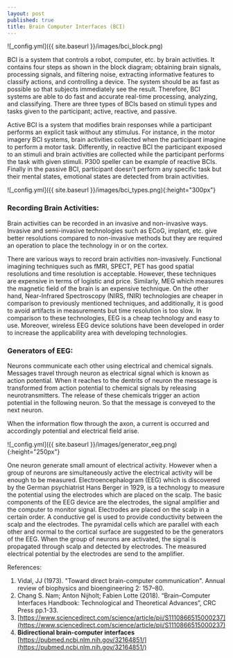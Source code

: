 ```yaml
---
layout: post
published: true
title: Brain Computer Interfaces (BCI)
---
```


![_config.yml]({{ site.baseurl }}/images/bci_block.png)

BCI is a system that controls a robot, computer, etc. by brain activities. It contains four steps as shown in the block diagram; obtaining brain signals, processing signals, and filtering noise, extracting informative features to classify actions, and controlling a device. The system should be as fast as possible so that subjects immediately see the result. Therefore, BCI systems are able to do fast and accurate real-time processing, analyzing, and classifying. There are three types of BCIs based on stimuli types and tasks given to the participant; active, reactive, and passive.

Active BCI is a system that modifies brain responses while a participant performs an explicit task without any stimulus. For instance, in the motor imagery BCI systems, brain activities collected when the participant imagine to perform a motor task. Differently, in reactive BCI the participant exposed to an stimuli and brain activities are collected while the participant performs the task with given stimuli. P300 speller can be example of reactive BCIs. Finally in the passive BCI, participant doesn’t perform any specific task but their mental states, emotional states are detected from brain activities. 

![_config.yml]({{ site.baseurl }}/images/bci_types.png){:height="300px"}

### Recording Brain Activities:

Brain activities can be recorded in an invasive and non-invasive ways. Invasive and semi-invasive technologies such as ECoG, implant, etc. give better resolutions compared to non-invasive methods but they are required an operation to place the technology in or on the cortex. 

There are various ways to record brain activities non-invasively. Functional imagining techniques such as fMRI, SPECT, PET has good spatial resolutions and time resolution is acceptable. However, these techniques are expensive in terms of logistic and price. Similarly, MEG which measures the magnetic field of the brain is an expensive technique. On the other hand, Near-Infrared Spectroscopy (NIRS, fNIR) technologies are cheaper in comparison to previously mentioned techniques, and additionally, it is good to avoid artifacts in measurements but time resolution is too slow. In comparison to these technologies, EEG is a cheap technology and easy to use. Moreover, wireless EEG device solutions have been developed in order to increase the applicability area with developing technologies.

### Generators of EEG:

Neurons communicate each other using electrical and chemical signals. Messages travel through neuron as electrical signal which is known as action potential. When it reaches to the dentrits of neuron the message is transformed from action potential to chemical signals by releasing neurotransmitters. The release of these chemicals trigger an action potential in the following neuron. So that the message is conveyed to the next neuron. 

When the information flow through the axon, a current is occurred and accordingly potential and electrical field arise. 

![_config.yml]({{ site.baseurl }}/images/generator_eeg.png){:height="250px"}

One neuron generate small amount of electrical activity. However when a group of neurons are simultaneously active the electrical activity will be enough to be measured. Electroencephalogram (EEG) which is discovered by the German psychiatrist Hans Berger in 1929, is a technology to measure the potential using the electrodes which are placed on the scalp. The basic components of the EEG device are the electrodes, the signal amplifier and the computer to monitor signal. Electrodes are placed on the scalp in a certain order. A conductive gel is used to provide conductivity between the scalp and the electrodes. The pyramidal cells which are parallel with each other and normal to the cortical surface are suggested to be the generators of the EEG. When the group of neurons are activated, the signal is propagated through scalp and detected by electrodes. The measured electrical potential by the electrodes are send to the amplifier.


References:
1. Vidal, JJ (1973). "Toward direct brain-computer communication". Annual review of biophysics and bioengineering 2: 157–80.
2. Chang S. Nam; Anton Nijholt; Fabien Lotte (2018). “Brain–Computer Interfaces Handbook: Technological and Theoretical Advances”, CRC Press pp.1-33.
3. [https://www.sciencedirect.com/science/article/pii/S1110866515000237](https://www.sciencedirect.com/science/article/pii/S1110866515000237)
4. ****Bidirectional brain-computer interfaces**** [https://pubmed.ncbi.nlm.nih.gov/32164851/](https://pubmed.ncbi.nlm.nih.gov/32164851/)
